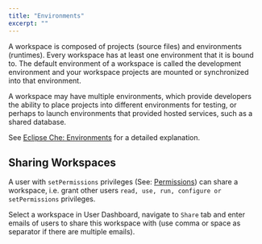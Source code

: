 ```yaml
---
title: "Environments"
excerpt: ""
---
```

A workspace is composed of projects (source files) and environments (runtimes). Every workspace has at least one environment that it is bound to. The default environment of a workspace is called the development environment and your workspace projects are mounted or synchronized into that environment.

A workspace may have multiple environments, which provide developers the ability to place projects into different environments for testing, or perhaps to launch environments that provided hosted services, such as a shared database.

See [Eclipse Che: Environments](https://eclipse-che.readme.io/docs/environments) for a detailed explanation.

## Sharing Workspaces

A user with `setPermissions` privileges (See: [Permissions](doc:permissions)) can share a workspace, i.e. grant other users `read, use, run, configure or setPermissions` privileges.

Select a workspace in User Dashboard, navigate to `Share` tab and enter emails of users to share this workspace with (use comma or space as separator if there are multiple emails).

